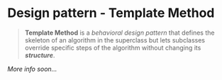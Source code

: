 # Design pattern - Template Method

> **Template Method** is a *behavioral design pattern* that defines the skeleton of an algorithm in the superclass but lets subclasses override specific steps of the algorithm without changing its ***structure***.

*More info soon...*
